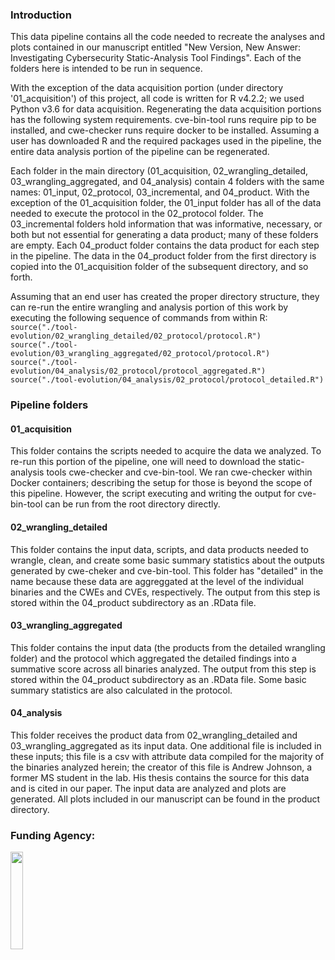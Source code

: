 ### Introduction

This data pipeline contains all the code needed to recreate the analyses and
plots contained in our manuscript entitled "New Version, New Answer:
Investigating Cybersecurity Static-Analysis Tool Findings". Each of the folders
here is intended to be run in sequence.

With the exception of the data acquisition portion (under directory '01_acquisition') of this project, all code is written for R v4.2.2; we used Python v3.6 for data acquisition. Regenerating the data acquisition portions has the following system requirements. cve-bin-tool runs require pip to be installed, and cwe-checker runs require docker to be installed. Assuming a user has downloaded R and the required packages used in the pipeline, the entire data analysis portion of the pipeline can be regenerated. 

Each folder in the main directory (01_acquisition, 02_wrangling_detailed, 
03_wrangling_aggregated, and 04_analysis) contain 4 folders with the same names: 
01_input, 02_protocol, 03_incremental, and 04_product. With the exception of the 
01_acquisition folder, the 01_input folder has all of the data needed to execute 
the protocol in the 02_protocol folder. The 03_incremental folders hold 
information that was informative, necessary, or both but not essential for 
generating a data product; many of these folders are empty. Each 04_product 
folder contains the data product for each step in the pipeline. The data in the 
04_product folder from the first directory is copied into the 01_acquisition 
folder of the subsequent directory, and so forth.

Assuming that an end user has created the proper directory structure, they can 
re-run the entire wrangling and analysis portion of this work by executing the 
following sequence of commands from within R:
`source("./tool-evolution/02_wrangling_detailed/02_protocol/protocol.R")`
`source("./tool-evolution/03_wrangling_aggregated/02_protocol/protocol.R")`
`source("./tool-evolution/04_analysis/02_protocol/protocol_aggregated.R")`
`source("./tool-evolution/04_analysis/02_protocol/protocol_detailed.R")`

### Pipeline folders

#### 01_acquisition

This folder contains the scripts needed to acquire the data we analyzed. To 
re-run this portion of the pipeline, one will need to download the 
static-analysis tools cwe-checker and cve-bin-tool. We ran cwe-checker within 
Docker containers; describing the setup for those is 
beyond the scope of this pipeline. However, the script executing and writing the 
output for cve-bin-tool can be run from the root directory directly. 

#### 02_wrangling_detailed

This folder contains the input data, scripts, and data products needed to 
wrangle, clean, and create some basic summary statistics about the outputs 
generated by cwe-cheker and cve-bin-tool. This folder has "detailed" in the 
name because these data are aggreggated at the level of the individual binaries
and the CWEs and CVEs, respectively. The output from this step is stored within
the 04_product subdirectory as an .RData file.

#### 03_wrangling_aggregated

This folder contains the input data (the products from the detailed wrangling 
folder) and the protocol which aggregated the detailed findings into a summative 
score across all binaries analyzed. The output from this step is stored within
the 04_product subdirectory as an .RData file. Some basic summary statistics are 
also calculated in the protocol.

#### 04_analysis

This folder receives the product data from 02_wrangling_detailed and 
03_wrangling_aggregated as its input data. One additional file is included in 
these inputs; this file is a csv with attribute data compiled for the majority 
of the binaries analyzed herein; the creator of this file is Andrew Johnson, a 
former MS student in the lab. His thesis contains the source for this data and 
is cited in our paper. The input data are analyzed and plots are generated. All 
plots included in our manuscript can be found in the product directory.


### Funding Agency:  
[<img src="https://www.cisa.gov/profiles/cisad8_gov/themes/custom/gesso/dist/images/backgrounds/6fdaa25709d28dfb5cca.svg" width="20%" height="20%">](https://www.cisa.gov/)
